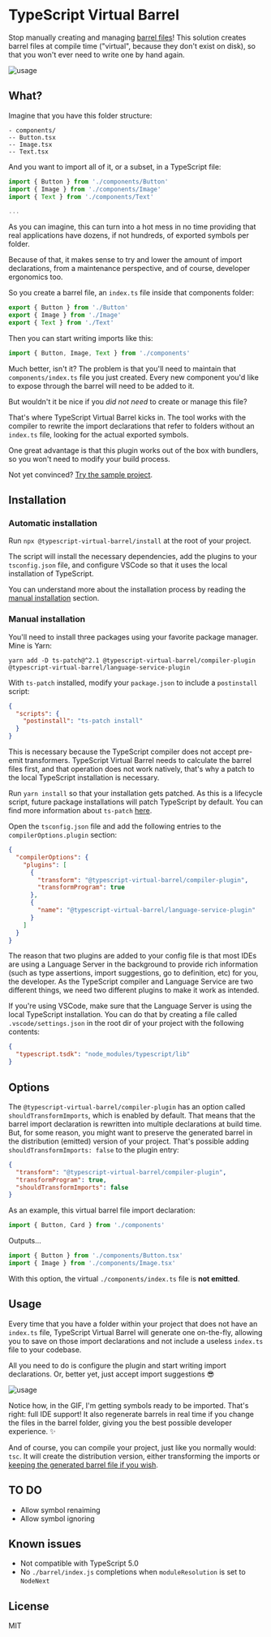 # TypeScript Virtual Barrel

Stop manually creating and managing [barrel files](https://basarat.gitbook.io/typescript/main-1/barrel)! This solution creates barrel files at compile time ("virtual", because they don't exist on disk), so that you won't ever need to write one by hand again.

![usage](./usage.gif)

## What?

Imagine that you have this folder structure:

```
- components/
-- Button.tsx
-- Image.tsx
-- Text.tsx
```

And you want to import all of it, or a subset, in a TypeScript file:

```ts
import { Button } from './components/Button'
import { Image } from './components/Image'
import { Text } from './components/Text'

...
```

As you can imagine, this can turn into a hot mess in no time providing that real applications have dozens, if not hundreds, of exported symbols per folder.

Because of that, it makes sense to try and lower the amount of import declarations, from a maintenance perspective, and of course, developer ergonomics too.

So you create a barrel file, an `index.ts` file inside that components folder:

```ts
export { Button } from './Button'
export { Image } from './Image'
export { Text } from './Text'
```

Then you can start writing imports like this:

```ts
import { Button, Image, Text } from './components'
```

Much better, isn't it? The problem is that you'll need to maintain that `components/index.ts` file you just created. Every new component you'd like to expose through the barrel will need to be added to it.

But wouldn't it be nice if you _did not need_ to create or manage this file?

That's where TypeScript Virtual Barrel kicks in. The tool works with the compiler to rewrite the import declarations that refer to folders without an `index.ts` file, looking for the actual exported symbols.

One great advantage is that this plugin works out of the box with bundlers, so you won't need to modify your build process.

Not yet convinced? [Try the sample project](https://github.com/zaguiini/typescript-virtual-barrel-sample).

## Installation

### Automatic installation

Run `npx @typescript-virtual-barrel/install` at the root of your project.

The script will install the necessary dependencies, add the plugins to your `tsconfig.json` file, and configure VSCode so that it uses the local installation of TypeScript.

You can understand more about the installation process by reading the [manual installation](#manual-installation) section.

### Manual installation

You'll need to install three packages using your favorite package manager. Mine is Yarn:

```
yarn add -D ts-patch@^2.1 @typescript-virtual-barrel/compiler-plugin @typescript-virtual-barrel/language-service-plugin
```

With `ts-patch` installed, modify your `package.json` to include a `postinstall` script:

```json
{
  "scripts": {
    "postinstall": "ts-patch install"
  }
}
```

This is necessary because the TypeScript compiler does not accept pre-emit transformers. TypeScript Virtual Barrel needs to calculate the barrel files first, and that operation does not work natively, that's why a patch to the local TypeScript installation is necessary.

Run `yarn install` so that your installation gets patched. As this is a lifecycle script, future package installations will patch TypeScript by default. You can find more information about `ts-patch` [here](https://github.com/nonara/ts-patch).

Open the `tsconfig.json` file and add the following entries to the `compilerOptions.plugin` section:

```json
{
  "compilerOptions": {
    "plugins": [
      {
        "transform": "@typescript-virtual-barrel/compiler-plugin",
        "transformProgram": true
      },
      {
        "name": "@typescript-virtual-barrel/language-service-plugin"
      }
    ]
  }
}
```

The reason that two plugins are added to your config file is that most IDEs are using a Language Server in the background to provide rich information (such as type assertions, import suggestions, go to definition, etc) for you, the developer. As the TypeScript compiler and Language Service are two different things, we need two different plugins to make it work as intended.

If you're using VSCode, make sure that the Language Server is using the local TypeScript installation. You can do that by creating a file called `.vscode/settings.json` in the root dir of your project with the following contents:

```json
{
  "typescript.tsdk": "node_modules/typescript/lib"
}
```

## Options

The `@typescript-virtual-barrel/compiler-plugin` has an option called `shouldTransformImports`, which is enabled by default. That means that the barrel import declaration is rewritten into multiple declarations at build time. But, for some reason, you might want to preserve the generated barrel in the distribution (emitted) version of your project. That's possible adding `shouldTransformImports: false` to the plugin entry:

```json
{
  "transform": "@typescript-virtual-barrel/compiler-plugin",
  "transformProgram": true,
  "shouldTransformImports": false
}
```

As an example, this virtual barrel file import declaration:

```typescript
import { Button, Card } from './components'
```

Outputs...

```typescript
import { Button } from './components/Button.tsx'
import { Image } from './components/Image.tsx'
```

With this option, the virtual `./components/index.ts` file is **not emitted**.

## Usage

Every time that you have a folder within your project that does not have an `index.ts` file, TypeScript Virtual Barrel will generate one on-the-fly, allowing you to save on those import declarations and not include a useless `index.ts` file to your codebase.

All you need to do is configure the plugin and start writing import declarations. Or, better yet, just accept import suggestions 😎

![usage](./usage.gif)

Notice how, in the GIF, I'm getting symbols ready to be imported. That's right: full IDE support! It also regenerate barrels in real time if you change the files in the barrel folder, giving you the best possible developer experience. ✨

And of course, you can compile your project, just like you normally would: `tsc`. It will create the distribution version, either transforming the imports or [keeping the generated barrel file if you wish](#options).

## TO DO

- Allow symbol renaiming
- Allow symbol ignoring

## Known issues

- Not compatible with TypeScript 5.0
- No `./barrel/index.js` completions when `moduleResolution` is set to `NodeNext`

## License

MIT

